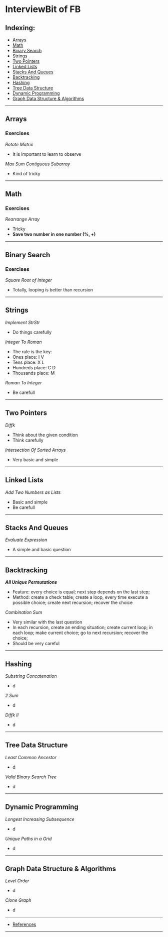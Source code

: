 # InterviewBit of FB

## Indexing:
- [Arrays](#Arrays)
- [Math](#Math)
- [Binary Search](#Binary-Search)
- [Strings](#Strings)
- [Two Pointers](#Two-Pointers)
- [Linked Lists](#Linked-Lists)
- [Stacks And Queues](#Stacks-And-Queues)
- [Backtracking](#Backtracking)
- [Hashing](#Hashing)
- [Tree Data Structure](#Tree-Data-Structure)
- [Dynamic Programming](#Dynamic-Programming)
- [Graph Data Structure & Algorithms](#Graph-Data-Structure-&-Algorithms)
---
## Arrays
### Exercises
*Rotate Matrix*
- It is important to learn to observe

*Max Sum Contiguous Subarray*
- Kind of tricky

---
## Math
### Exercises
*Rearrange Array*
- Tricky
- **Save two number in one number (%, +)**

---
## Binary Search
### Exercises
*Square Root of Integer*
- Totally, looping is better than recursion

---
## Strings
*Implement StrStr*
- Do things carefully

*Integer To Roman*
- The rule is the key:
- Ones place: I V
- Tens place: X L
- Hundreds place: C D
- Thousands place: M

*Roman To Integer*
- Be carefull

---
## Two Pointers
*Diffk*
- Think about the given condition
- Think carefully

*Intersection Of Sorted Arrays*
- Very basic and simple

---
## Linked Lists
*Add Two Numbers as Lists*
- Basic and simple
- Be carefull

---
## Stacks And Queues
*Evaluate Expression*
- A simple and basic question

---
## Backtracking
***All Unique Permutations***
- Feature: every choice is equal; next step depends on the last step;
- Method: create a check table; create a loop, every time execute a possible choice; create next recursion; recover the choice

*Combination Sum*
- Very similar with the last question
- In each recursion, create an ending situation; create current loop; in each loop; make current choice; go to next recursion; recover the choice;
- Should be very careful

---
## Hashing
*Substring Concatenation*
- d

*2 Sum*
- d

*Diffk II*
- d

---
## Tree Data Structure
*Least Common Ancestor*
- d

*Valid Binary Search Tree*
- d

---
## Dynamic Programming
*Longest Increasing Subsequence*
- d


*Unique Paths in a Grid*
- d

---
## Graph Data Structure & Algorithms
*Level Order*
- d

*Clone Graph*
- d

---
- [References](https://www.interviewbit.com/search/?q%5B%5D=Facebook)
---
